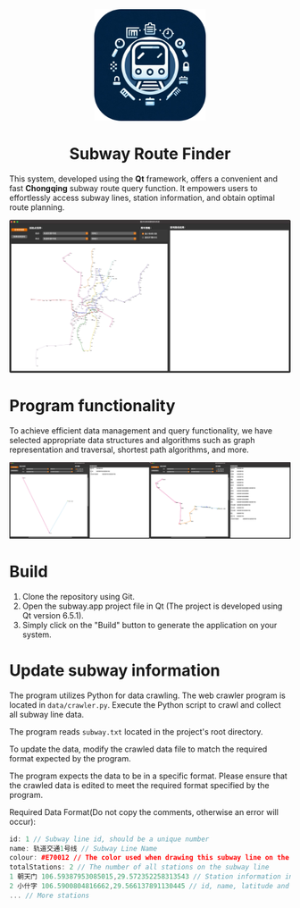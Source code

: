 <div align="center">
  <img src="assets/icon-readme.png" alt="Icon" width="200">
  <h1 style="text-align: center;">Subway Route Finder</h1>
</div>

This system, developed using the **Qt** framework, offers a convenient and fast **Chongqing** subway route query function. It empowers users to effortlessly access subway lines, station information, and obtain optimal route planning.

![Preview](assets/preview.jpg)

# Program functionality

To achieve efficient data management and query functionality, we have selected appropriate data structures and algorithms such as graph representation and traversal, shortest path algorithms, and more.

![Features](assets/features.jpeg)

# Build

1. Clone the repository using Git.
2. Open the subway.app project file in Qt (The project is developed using Qt version 6.5.1).
3. Simply click on the "Build" button to generate the application on your system.

# Update subway information

The program utilizes Python for data crawling. The web crawler program is located in `data/crawler.py`. Execute the Python script to crawl and collect all subway line data.

The program reads `subway.txt` located in the project's root directory.

To update the data, modify the crawled data file to match the required format expected by the program.

The program expects the data to be in a specific format. Please ensure that the crawled data is edited to meet the required format specified by the program.

Required Data Format(Do not copy the comments, otherwise an error will occur):
```cpp
id: 1 // Subway line id, should be a unique number
name: 轨道交通1号线 // Subway Line Name
colour: #E70012 // The color used when drawing this subway line on the app
totalStations: 2 // The number of all stations on the subway line
1 朝天门 106.59387953085015,29.572352258313543 // Station information in this format
2 小什字 106.5900804816662,29.566137891130445 // id, name, latitude and longitude
... // More stations
```
